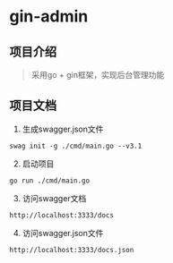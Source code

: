 # gin-admin

## 项目介绍
> 采用go + gin框架，实现后台管理功能

## 项目文档
1. 生成swagger.json文件
```
swag init -g ./cmd/main.go --v3.1
```
2. 启动项目
```
go run ./cmd/main.go
```
3. 访问swagger文档
```
http://localhost:3333/docs
```
4. 访问swagger.json文件
```
http://localhost:3333/docs.json
```